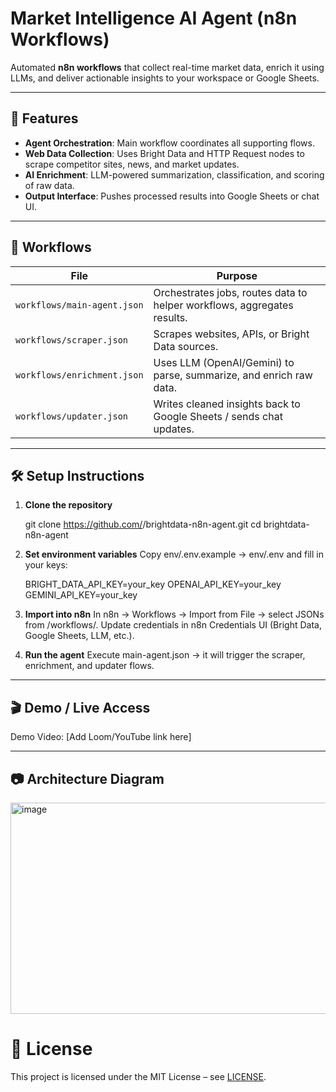 # Market Intelligence AI Agent (n8n Workflows)

Automated **n8n workflows** that collect real-time market data, enrich it using LLMs, and deliver actionable insights to your workspace or Google Sheets.

---

## 🚀 Features
- **Agent Orchestration**: Main workflow coordinates all supporting flows.  
- **Web Data Collection**: Uses Bright Data and HTTP Request nodes to scrape competitor sites, news, and market updates.  
- **AI Enrichment**: LLM-powered summarization, classification, and scoring of raw data.  
- **Output Interface**: Pushes processed results into Google Sheets or chat UI.  

---

## 🧩 Workflows

| File                  | Purpose |
|-----------------------|---------|
| `workflows/main-agent.json`   | Orchestrates jobs, routes data to helper workflows, aggregates results. |
| `workflows/scraper.json`      | Scrapes websites, APIs, or Bright Data sources. |
| `workflows/enrichment.json`   | Uses LLM (OpenAI/Gemini) to parse, summarize, and enrich raw data. |
| `workflows/updater.json`      | Writes cleaned insights back to Google Sheets / sends chat updates. |

---

## 🛠️ Setup Instructions

1. **Clone the repository**

   git clone https://github.com/<your-username>/brightdata-n8n-agent.git
   cd brightdata-n8n-agent

2. **Set environment variables**
   Copy env/.env.example → env/.env and fill in your keys:

   BRIGHT_DATA_API_KEY=your_key
   OPENAI_API_KEY=your_key
   GEMINI_API_KEY=your_key


3. **Import into n8n**
   In n8n → Workflows → Import from File → select JSONs from /workflows/.
   Update credentials in n8n Credentials UI (Bright Data, Google Sheets, LLM, etc.).

4. **Run the agent**
   Execute main-agent.json → it will trigger the scraper, enrichment, and updater flows.

---


## 🎬 Demo / Live Access

Demo Video: [Add Loom/YouTube link here]

---

## 📷 Architecture Diagram

<img width="808" height="338" alt="image" src="https://github.com/user-attachments/assets/8cf60994-0330-4a09-bbd4-0507e928ed43" />


# 🧾 License

This project is licensed under the MIT License – see [LICENSE](LICENSE).
